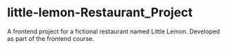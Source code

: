 # little-lemon-Restaurant_Project
A frontend project for a fictional restaurant named Little Lemon. Developed as part of the frontend course.
